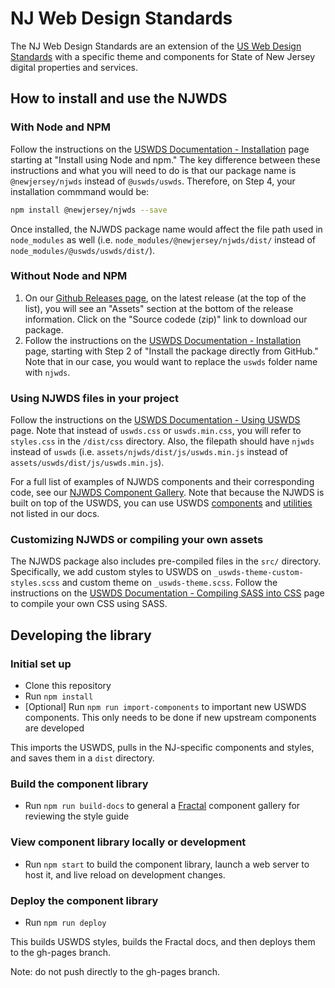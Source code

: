 # NJ Web Design Standards

The NJ Web Design Standards are an extension of the [US Web Design Standards](https://github.com/uswds/uswds/) with a specific theme and components for State of New Jersey digital properties and services.

## How to install and use the NJWDS

### With Node and NPM

Follow the instructions on the [USWDS Documentation - Installation](https://designsystem.digital.gov/documentation/developers/#installation) page starting at "Install using Node and npm." The key difference between these instructions and what you will need to do is that our package name is `@newjersey/njwds` instead of `@uswds/uswds`. Therefore, on Step 4, your installation commmand would be:

```bash
npm install @newjersey/njwds --save
```

Once installed, the NJWDS package name would affect the file path used in `node_modules` as well (i.e. `node_modules/@newjersey/njwds/dist/` instead of `node_modules/@uswds/uswds/dist/`).

### Without Node and NPM

1. On our [Github Releases page](https://github.com/newjersey/njwds/releases), on the latest release (at the top of the list), you will see an "Assets" section at the bottom of the release information. Click on the "Source codede (zip)" link to download our package.
2. Follow the instructions on the [USWDS Documentation - Installation](https://designsystem.digital.gov/documentation/developers/#installation) page, starting with Step 2 of "Install the package directly from GitHub." Note that in our case, you would want to replace the `uswds` folder name with `njwds`.

### Using NJWDS files in your project

Follow the instructions on the [USWDS Documentation - Using USWDS](https://designsystem.digital.gov/documentation/developers/#using-uswds-css-and-javascript-in-your-project) page. Note that instead of `uswds.css` or `uswds.min.css`, you will refer to `styles.css` in the `/dist/css` directory. Also, the filepath should have `njwds` instead of `uswds` (i.e. `assets/njwds/dist/js/uswds.min.js` instead of `assets/uswds/dist/js/uswds.min.js`).

For a full list of examples of NJWDS components and their corresponding code, see our [NJWDS Component Gallery](https://newjersey.github.io/njwds/components/detail/layout--docs.html). Note that because the NJWDS is built on top of the USWDS, you can use USWDS [components](https://designsystem.digital.gov/components/overview/) and [utilities](https://designsystem.digital.gov/utilities/) not listed in our docs.

### Customizing NJWDS or compiling your own assets

The NJWDS package also includes pre-compiled files in the `src/` directory. Specifically, we add custom styles to USWDS on `_uswds-theme-custom-styles.scss` and custom theme on `_uswds-theme.scss`. Follow the instructions on the [USWDS Documentation - Compiling SASS into CSS](https://designsystem.digital.gov/documentation/developers/#compiling-uswds-sass-into-css) page to compile your own CSS using SASS.

## Developing the library

### Initial set up

- Clone this repository
- Run `npm install`
- [Optional] Run `npm run import-components` to important new USWDS components. This only needs to be done if new upstream components are developed

This imports the USWDS, pulls in the NJ-specific components and styles, and saves them in a `dist` directory.

### Build the component library

- Run `npm run build-docs` to general a [Fractal]() component gallery for reviewing the style guide

### View component library locally or development

- Run `npm start` to build the component library, launch a web server to host it, and live reload on development changes.

### Deploy the component library

- Run `npm run deploy`

This builds USWDS styles, builds the Fractal docs, and then deploys them to the gh-pages branch.

Note: do not push directly to the gh-pages branch.
